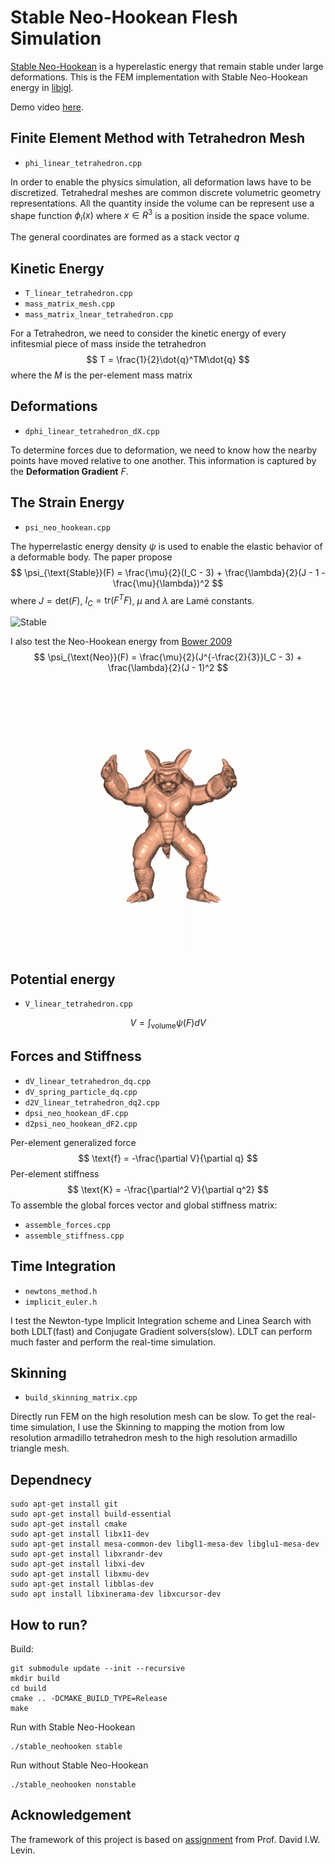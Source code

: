 
# Stable Neo-Hookean Flesh Simulation
[Stable Neo-Hookean](https://graphics.pixar.com/library/StableElasticity/paper.pdf) is a hyperelastic energy that remain stable under large deformations. This is the FEM implementation with Stable Neo-Hookean energy in [libigl](https://libigl.github.io). 

Demo video [here](https://youtu.be/OtGOPTVAOP0).

## Finite Element Method with Tetrahedron Mesh
 - `phi_linear_tetrahedron.cpp`
 
 In order to enable the physics simulation, all deformation laws have to be discretized. Tetrahedral meshes are common discrete volumetric geometry representations. All the quantity inside the volume can be represent use a shape function $\phi_i(x)$ where $x \in R^3$ is a position inside the space volume.

 The general coordinates are formed as a stack vector $q$

## Kinetic Energy
- `T_linear_tetrahedron.cpp`
- `mass_matrix_mesh.cpp`
- `mass_matrix_lnear_tetrahedron.cpp`

For a Tetrahedron, we need to consider the kinetic energy of every infitesmial piece of mass inside the tetrahedron
$$
T = \frac{1}{2}\dot{q}^TM\dot{q}
$$
where the $M$ is the per-element mass matrix

## Deformations
- `dphi_linear_tetrahedron_dX.cpp`

To determine forces due to deformation, we need to know how the nearby points have moved relative to one another. This information is captured by the **Deformation Gradient** $F$.


## The Strain Energy
- `psi_neo_hookean.cpp`

The hyperrelastic energy density $\psi$ is used to enable the elastic behavior of a deformable body. The paper propose  
$$
\psi_{\text{Stable}}(F) = \frac{\mu}{2}(I_C - 3) + \frac{\lambda}{2}(J - 1 - \frac{\mu}{\lambda})^2
$$
where $J=\text{det}(F)$, $I_C = \text{tr}(F^TF)$, $\mu$ and $\lambda$ are Lamé constants.


![Stable](./images/Stable-Neo.gif)

I also test the Neo-Hookean energy from [Bower 2009](http://solidmechanics.org/)
$$
\psi_{\text{Neo}}(F) = \frac{\mu}{2}(J^{-\frac{2}{3}}I_C - 3) + \frac{\lambda}{2}(J - 1)^2
$$

![Unstable](./images/Nonstable-Neo.gif)

## Potential energy
- `V_linear_tetrahedron.cpp`

$$
V = \int_{\text{volume}}\psi(F) dV
$$

## Forces and Stiffness
- `dV_linear_tetrahedron_dq.cpp`
- `dV_spring_particle_dq.cpp`
- `d2V_linear_tetrahedron_dq2.cpp`
- `dpsi_neo_hookean_dF.cpp`
- `d2psi_neo_hookean_dF2.cpp`

Per-element generalized force 
$$
\text{f} = -\frac{\partial V}{\partial q}
$$
Per-element stiffness
$$
\text{K} = -\frac{\partial^2 V}{\partial q^2}
$$
To assemble the global forces vector and global stiffness matrix:
- `assemble_forces.cpp`
- `assemble_stiffness.cpp`

## Time Integration
- `newtons_method.h`
- `implicit_euler.h`

I test the Newton-type Implicit Integration scheme and Linea Search with both LDLT(fast) and Conjugate Gradient solvers(slow). LDLT can perform much faster and perform the real-time simulation.

## Skinning
- `build_skinning_matrix.cpp`

Directly run FEM on the high resolution mesh can be slow. To get the real-time simulation, I use the Skinning to mapping the motion from low resolution armadillo tetrahedron mesh to the high resolution armadillo triangle mesh.


## Dependnecy 
```
sudo apt-get install git
sudo apt-get install build-essential
sudo apt-get install cmake
sudo apt-get install libx11-dev
sudo apt-get install mesa-common-dev libgl1-mesa-dev libglu1-mesa-dev
sudo apt-get install libxrandr-dev
sudo apt-get install libxi-dev
sudo apt-get install libxmu-dev
sudo apt-get install libblas-dev
sudo apt install libxinerama-dev libxcursor-dev
```

## How to run?
Build:
```
git submodule update --init --recursive
mkdir build
cd build
cmake .. -DCMAKE_BUILD_TYPE=Release
make
```
Run with Stable Neo-Hookean
```
./stable_neohooken stable
```
Run without Stable Neo-Hookean
```
./stable_neohooken nonstable
```

## Acknowledgement
The framework of this project is based on [assignment](https://github.com/dilevin/CSC417-a3-finite-elements-3d) from Prof. David I.W. Levin.